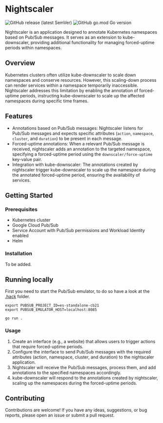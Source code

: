 # Nightscaler

![GitHub release (latest SemVer)](https://img.shields.io/github/v/release/bestseller/nightscaler?sort=semver&style=flat-square)
![GitHub go.mod Go version](https://img.shields.io/github/go-mod/go-version/bestseller/nightscaler?style=flat-square)

Nightscaler is an application designed to annotate Kubernetes namespaces based
on Pub/Sub messages. It serves as an extension to kube-downscaler, providing
additional functionality for managing forced-uptime periods within namespaces.

## Overview

Kubernetes clusters often utilize kube-downscaler to scale down namespaces and
conserve resources. However, this scaling-down process can render services
within a namespace temporarily inaccessible. Nightscaler addresses this
limitation by enabling the annotation of forced-uptime periods, instructing
kube-downscaler to scale up the affected namespaces during specific time frames.

## Features

- Annotations based on Pub/Sub messages: Nightscaler listens for Pub/Sub
  messages and expects specific attributes (`action`, `namespace`, `cluster`,
  and `duration`) to be present in each message.
- Forced-uptime annotations: When a relevant Pub/Sub message is received,
  nightscaler adds an annotation to the targeted namespace, specifying a
  forced-uptime period using the `downscaler/force-uptime` key-value pair.
- Integration with kube-downscaler: The annotations created by nightscaler
  trigger kube-downscaler to scale up the namespace during the annotated
  forced-uptime period, ensuring the availability of services.

## Getting Started

### Prerequisites

- Kubernetes cluster
- Google Cloud Pub/Sub
- Service Account with Pub/Sub permissions and Workload Identity enabled
- Helm

### Installation

To be added.

## Running locally

First you need to start the Pub/Sub emulator, to do so have a look at the
[.hack](./.hack/README.md) folder.

```shell
export PUBSUB_PROJECT_ID=es-standalone-cb21
export PUBSUB_EMULATOR_HOST=localhost:8085

go run .
```

### Usage

1. Create an interface (e.g., a website) that allows users to trigger actions
   that require forced-uptime periods.
2. Configure the interface to send Pub/Sub messages with the required attributes
   (action, namespace, cluster, and duration) to the nightscaler application.
3. Nightscaler will receive the Pub/Sub messages, process them, and add
   annotations to the specified namespaces accordingly.
4. kube-downscaler will respond to the annotations created by nightscaler,
   scaling up the namespaces during the forced-uptime periods.

## Contributing

Contributions are welcome! If you have any ideas, suggestions, or bug reports,
please open an issue or submit a pull request.
